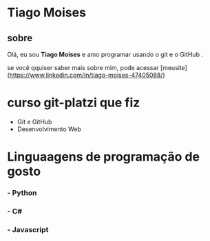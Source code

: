 # Tiago Moises

## sobre 

Olá, eu sou **Tiago Moises** e amo programar usando o git e o GitHub .

se você qquiser saber mais sobre mim, pode acessar [meusite]
(https://www.linkedin.com/in/tiago-moises-47405088/)

# curso  git-platzi que fiz 

- Git e GitHub
- Desenvolvimento Web

# Linguaagens de programação de gosto 

### - Python 
### - C#
### - Javascript 

